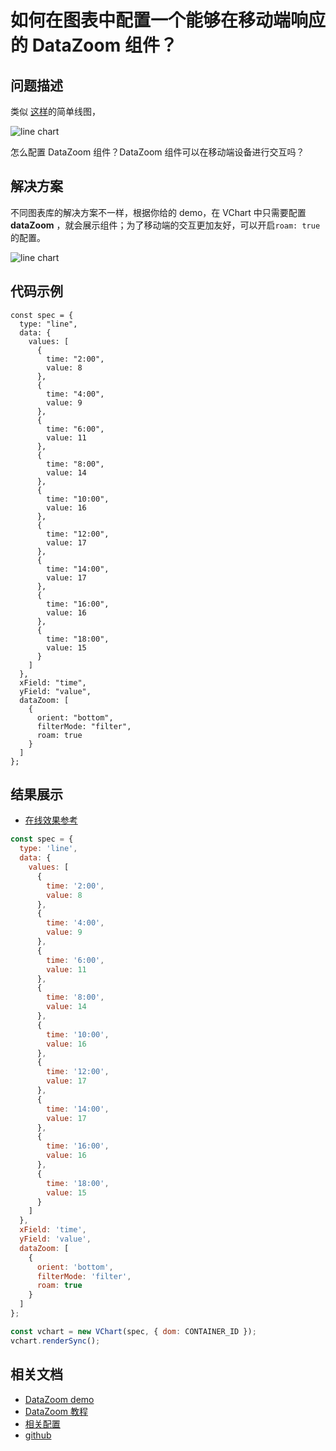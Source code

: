 # 如何在图表中配置一个能够在移动端响应的 DataZoom 组件？

## 问题描述

类似 [这样](https://www.visactor.io/vchart/demo/line-chart/basic-line)的简单线图，

![line chart](/vchart/faq/25-0.png)

怎么配置 DataZoom 组件？DataZoom 组件可以在移动端设备进行交互吗？

## 解决方案

不同图表库的解决方案不一样，根据你给的 demo，在 VChart 中只需要配置 **dataZoom** ，就会展示组件；为了移动端的交互更加友好，可以开启`roam: true`的配置。

![line chart](/vchart/faq/25-1.png)

## 代码示例

```
const spec = {
  type: "line",
  data: {
    values: [
      {
        time: "2:00",
        value: 8
      },
      {
        time: "4:00",
        value: 9
      },
      {
        time: "6:00",
        value: 11
      },
      {
        time: "8:00",
        value: 14
      },
      {
        time: "10:00",
        value: 16
      },
      {
        time: "12:00",
        value: 17
      },
      {
        time: "14:00",
        value: 17
      },
      {
        time: "16:00",
        value: 16
      },
      {
        time: "18:00",
        value: 15
      }
    ]
  },
  xField: "time",
  yField: "value",
  dataZoom: [
    {
      orient: "bottom",
      filterMode: "filter",
      roam: true
    }
  ]
};
```

## 结果展示

- [在线效果参考](https://codesandbox.io/s/line-chart-datazoom-wzk8n7)

```javascript livedemo
const spec = {
  type: 'line',
  data: {
    values: [
      {
        time: '2:00',
        value: 8
      },
      {
        time: '4:00',
        value: 9
      },
      {
        time: '6:00',
        value: 11
      },
      {
        time: '8:00',
        value: 14
      },
      {
        time: '10:00',
        value: 16
      },
      {
        time: '12:00',
        value: 17
      },
      {
        time: '14:00',
        value: 17
      },
      {
        time: '16:00',
        value: 16
      },
      {
        time: '18:00',
        value: 15
      }
    ]
  },
  xField: 'time',
  yField: 'value',
  dataZoom: [
    {
      orient: 'bottom',
      filterMode: 'filter',
      roam: true
    }
  ]
};

const vchart = new VChart(spec, { dom: CONTAINER_ID });
vchart.renderSync();
```

## 相关文档

- [DataZoom demo](https://www.visactor.io/vchart/demo/data-zoom/preview-data?keyword=dataZoom)
- [DataZoom 教程](https://www.visactor.io/vchart/guide/tutorial_docs/Chart_Concepts/DataZoom)
- [相关配置](https://www.visactor.io/vchart/option/lineChart#dataZoom.valueField)
- [github](https://github.com/VisActor/VChart)
